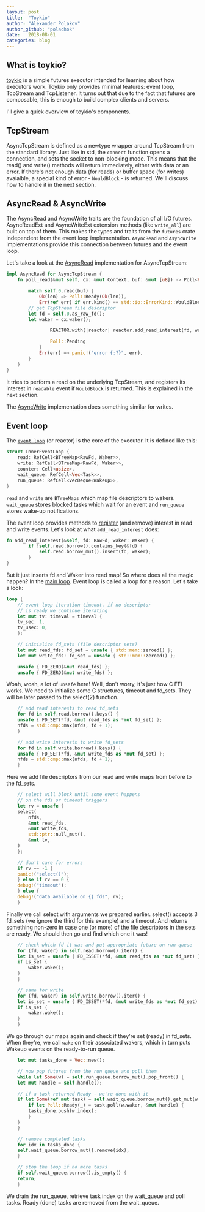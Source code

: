 ```yaml
---
layout: post
title:  "Toykio"
author: "Alexander Polakov"
author_github: "polachok"
date:   2018-08-01
categories: blog
---
```


What is toykio?
---------------
[toykio](https://github.com/polachok/toykio) is a simple futures executor intended for learning about
how executors work. Toykio only provides minimal features: event loop, TcpStream and TcpListener. It 
turns out that due to the fact that futures are composable, this is enough to build complex clients and servers.

I'll give a quick overview of toykio's components.

## TcpStream

AsyncTcpStream is defined as a newtype wrapper around TcpStream from the standard library. Just like in std, the `connect`
function opens a connection, and sets the socket to non-blocking mode. This means
that the read() and write() methods will return immediately, either with data or an error. If there's not enough data (for reads) or buffer space (for writes) avaialble, a special kind of error - `WouldBlock` - is returned. We'll discuss how to handle it in the next section.

## AsyncRead & AsyncWrite
The AsyncRead and AsyncWrite traits are the foundation of all I/O futures. AsyncReadExt and AsyncWriteExt
extension methods (like `write_all`) are built on top of them. This makes the types and traits from the `futures` crate independent from
the event loop implementation.
`AsyncRead` and `AsyncWrite` implementations provide this connection between futures and the event loop.

Let's take a look at 
the [AsyncRead](https://github.com/polachok/toykio/blob/futures-0.3/src/lib.rs#L327) implementation for AsyncTcpStream:

```rust
impl AsyncRead for AsyncTcpStream {
    fn poll_read(&mut self, cx: &mut Context, buf: &mut [u8]) -> Poll<Result<usize, Error>> {

        match self.0.read(buf) {
            Ok(len) => Poll::Ready(Ok(len)),
            Err(ref err) if err.kind() == std::io::ErrorKind::WouldBlock => {
		// get TcpStream file descriptor
		let fd = self.0.as_raw_fd();
		let waker = cx.waker();

                REACTOR.with(|reactor| reactor.add_read_interest(fd, waker.clone()));

                Poll::Pending
            }
            Err(err) => panic!("error {:?}", err),
        }
    }
}
```
It tries to perform a read on the underlying TcpStream, and registers its interest in `readable`
event if `WouldBlock` is returned. This is explained in the next section.

The [AsyncWrite](https://github.com/polachok/toykio/blob/futures-0.3/src/lib.rs#L346) implementation does something similar for writes.

Event loop
----------
The [`event loop`](https://github.com/polachok/toykio/blob/futures-0.3/src/lib.rs#L108)
(or reactor) is the core of the executor. It is defined like this:

```rust
struct InnerEventLoop {
    read: RefCell<BTreeMap<RawFd, Waker>>,
    write: RefCell<BTreeMap<RawFd, Waker>>,
    counter: Cell<usize>,
    wait_queue: RefCell<Vec<Task>>,
    run_queue: RefCell<VecDeque<Wakeup>>,
}
```
`read` and `write` are `BTreeMaps` which map file descriptors to wakers.
`wait_queue` stores blocked tasks which wait for an event and `run_queue` stores wake-up
notifications.

The event loop provides methods to
[register](https://github.com/polachok/toykio/blob/futures-0.3/src/lib.rs#L133) (and remove) 
interest in read and write events.
Let's look at what `add_read_interest` does:

```rust
fn add_read_interest(&self, fd: RawFd, waker: Waker) {
        if !self.read.borrow().contains_key(&fd) {
            self.read.borrow_mut().insert(fd, waker);
        }
}
```

But it just inserts fd and Waker into read map! So where does all the magic happen?
In the [main loop](https://github.com/polachok/toykio/blob/futures-0.3/src/lib.rs#L192).
Event loop is called a loop for a reason. Let's take a look:

```rust
loop {
    // event loop iteration timeout. if no descriptor
    // is ready we continue iterating
    let mut tv: timeval = timeval {
	tv_sec: 1,
	tv_usec: 0,
    };

    // initialize fd_sets (file descriptor sets)
    let mut read_fds: fd_set = unsafe { std::mem::zeroed() };
    let mut write_fds: fd_set = unsafe { std::mem::zeroed() };

    unsafe { FD_ZERO(&mut read_fds) };
    unsafe { FD_ZERO(&mut write_fds) };
```
Woah, woah, a lot of `unsafe` here! Well, don't worry, it's just how C FFI works. We need
to initialize some C structures, timeout and fd_sets. They will be later passed to the select(2)
function.

```rust
    // add read interests to read fd_sets
    for fd in self.read.borrow().keys() {
	unsafe { FD_SET(*fd, &mut read_fds as *mut fd_set) };
	nfds = std::cmp::max(nfds, fd + 1);
    }

    // add write interests to write fd_sets
    for fd in self.write.borrow().keys() {
	unsafe { FD_SET(*fd, &mut write_fds as *mut fd_set) };
	nfds = std::cmp::max(nfds, fd + 1);
    }
```
Here we add file descriptors from our read and write maps from before to the fd_sets.

```rust
    // select will block until some event happens
    // on the fds or timeout triggers
    let rv = unsafe {
	select(
	    nfds,
	    &mut read_fds,
	    &mut write_fds,
	    std::ptr::null_mut(),
	    &mut tv,
	)
    };

    // don't care for errors
    if rv == -1 {
	panic!("select()");
    } else if rv == 0 {
	debug!("timeout");
    } else {
	debug!("data available on {} fds", rv);
    }
```
Finally we call select with arguments we prepared earlier. select() accepts 3
fd_sets (we ignore the third for this example) and a timeout. 
And returns something non-zero in case one (or more) of the file descriptors in the sets are ready. We should then go and find which one it was!

```rust
    // check which fd it was and put appropriate future on run queue
    for (fd, waker) in self.read.borrow().iter() {
	let is_set = unsafe { FD_ISSET(*fd, &mut read_fds as *mut fd_set) };
	if is_set {
	    waker.wake();
	}
    }

    // same for write
    for (fd, waker) in self.write.borrow().iter() {
	let is_set = unsafe { FD_ISSET(*fd, &mut write_fds as *mut fd_set) };
	if is_set {
	    waker.wake();
	}
    }
```
We go through our maps again and check if they're set (ready) in fd_sets. When they're, we
call `wake` on their associated wakers, which in turn puts Wakeup events on the ready-to-run queue.

```rust
    let mut tasks_done = Vec::new();

    // now pop futures from the run queue and poll them
    while let Some(w) = self.run_queue.borrow_mut().pop_front() {
	let mut handle = self.handle();

	// if a task returned Ready - we're done with it
	if let Some(ref mut task) = self.wait_queue.borrow_mut().get_mut(w.index) {
	    if let Poll::Ready(_) = task.poll(w.waker, &mut handle) {
		tasks_done.push(w.index);
	    }
	}
    }

    // remove completed tasks
    for idx in tasks_done {
	self.wait_queue.borrow_mut().remove(idx);
    }

    // stop the loop if no more tasks
    if self.wait_queue.borrow().is_empty() {
	return;
    }
```
We drain the run_queue, retrieve task index on the wait_queue and poll tasks. Ready (done) tasks are removed from the wait_queue.
